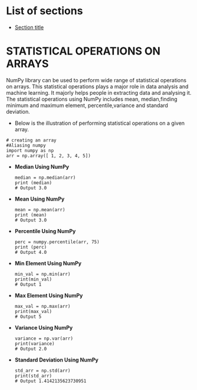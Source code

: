 # List of sections

- [Section title](filename.md)
# STATISTICAL OPERATIONS ON ARRAYS

NumPy library can be used to perform wide range of statistical operations on arrays. This statistical operations plays a major role in data analysis and machine learning. It majorly helps people in extracting data and analysing it.
The statistical operations using NumPy includes mean, median,finding minimum and maximum element, percentile,variance and standard deviation. 

- Below is the illustration of performing statistical operations on a given array.
```
# creating an array
#Aliasing numpy
import numpy as np
arr = np.array([ 1, 2, 3, 4, 5])
```
     
-  **Median Using NumPy**
   ```
   median = np.median(arr)
   print (median)
   # Output 3.0
    ```

- **Mean Using NumPy**
  ```
  mean = np.mean(arr)
  print (mean)
  # Output 3.0
  ```
- **Percentile Using NumPy**
  ```
  perc = numpy.percentile(arr, 75)
  print (perc)
  # Output 4.0
  ```
  
- **Min Element Using NumPy**
  ```
  min_val = np.min(arr)
  print(min_val)
  # Output 1
  ```
- **Max Element Using NumPy**
  ```
  max_val = np.max(arr)
  print(max_val)
  # Output 5
   ```
- **Variance Using NumPy**
  ```
  variance = np.var(arr)
  print(variance)
  # Output 2.0
  ```
- **Standard Deviation Using NumPy**
  ```
  std_arr = np.std(arr)
  print(std_arr)
  # Output 1.4142135623730951
  ```
